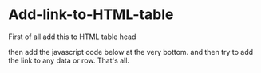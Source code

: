 # Add-link-to-HTML-table
First of all add this to HTML table head
<style>
tr[data-href]
{
cursor: pointer;
}
</style>
then add the javascript code below at the very bottom.
and then try to add the link to any data or row. That's all.
